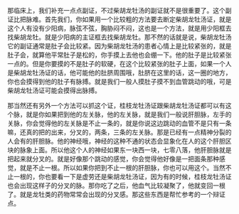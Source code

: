 那临床上，我们补充一点点副证，不过柴胡龙牡汤的副证就不是很重要了。这个副证比把脉难。首先我们，你如果用一个比较粗的方法要去断定柴胡龙牡汤证，就是这个人有没有少阳病，脉弦不弦，胸胁闷不闷，这也是一个方法，就是用少阳框去找柴胡龙牡。就是少阳病的主证框去找柴胡龙牡。那不然的话就是说，柴胡龙牡汤它的副证通常是肚子会比较紧。因为柴胡龙牡汤的患者心情上是比较紧张的，就是肚子会，就算他平常肚子是松的，你手摸上去他也会绷一下。他的肚子是比较紧张一点的。但是你要摸的不是肚子的软硬，在这个比较紧张的肚子上面，如果一个人是柴胡龙牡汤证的话，他可能他的肚脐周围哦，肚脐在这里的话，这一圈的地方，你也会摸得到他的肚子有脉搏。就是我们一般人摸肚子摸不到血管跳动的哦，可是柴胡龙牡汤证可能会摸得出脉搏。

那当然还有另外一个方法可以抓这个证，桂枝龙牡汤证跟柴胡龙牡汤证都可以有这个脉，就是你如果把到他的左关脉，他的左关脉，就是我们一般说肝胆脉，左手的关脉，你会觉得他的左关脉是不止一条的，就是你说这边跳动的血管不是只有一条嘛，还真的把的出来，分叉的，两条，三条的左关脉。那是已经有一点精神分裂的人会有的肝胆脉。他的神经哦，神经的这种不通的状态会显象化在人的这个肝胆区块的脉象上面。所以他这个人的神经如果东一块西一块，七零八落，他肝胆脉就是把起来就分叉的。就是好像那个跳动的感觉，你会觉得他好像是一把面条那种感觉，就是不止一根。所以如果你把到不止一根的肝胆脉，你也可以用这个。当然不止一根的，你也要看一下是虚劳还是柴胡龙牡汤证，因为有的时候，桂枝龙牡汤证也会出现这样子的分叉的脉。那你吃了之后，他血气比较凝聚了，他就变回一根了。就是龙牡类的药物常常会出现的分叉感。那这些东西是帮忙参考的一个辩证点。
